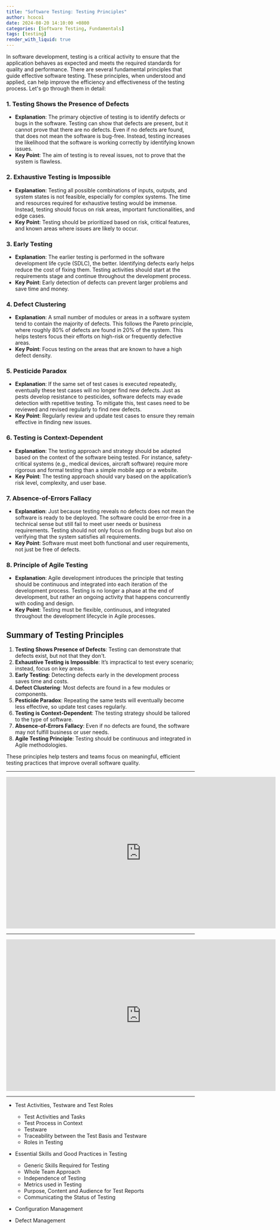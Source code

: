 ```yaml
---
title: "Software Testing: Testing Principles"
author: hcoco1
date: 2024-08-20 14:10:00 +0800
categories: [Software Testing, Fundamentals]
tags: [testing]
render_with_liquid: true
---
```



In software development, testing is a critical activity to ensure that the application behaves as expected and meets the required standards for quality and performance. There are several fundamental principles that guide effective software testing. These principles, when understood and applied, can help improve the efficiency and effectiveness of the testing process. Let's go through them in detail:

### 1. **Testing Shows the Presence of Defects**
   - **Explanation**: The primary objective of testing is to identify defects or bugs in the software. Testing can show that defects are present, but it cannot prove that there are no defects. Even if no defects are found, that does not mean the software is bug-free. Instead, testing increases the likelihood that the software is working correctly by identifying known issues.
   - **Key Point**: The aim of testing is to reveal issues, not to prove that the system is flawless.

### 2. **Exhaustive Testing is Impossible**
   - **Explanation**: Testing all possible combinations of inputs, outputs, and system states is not feasible, especially for complex systems. The time and resources required for exhaustive testing would be immense. Instead, testing should focus on risk areas, important functionalities, and edge cases.
   - **Key Point**: Testing should be prioritized based on risk, critical features, and known areas where issues are likely to occur.

### 3. **Early Testing**
   - **Explanation**: The earlier testing is performed in the software development life cycle (SDLC), the better. Identifying defects early helps reduce the cost of fixing them. Testing activities should start at the requirements stage and continue throughout the development process.
   - **Key Point**: Early detection of defects can prevent larger problems and save time and money.

### 4. **Defect Clustering**
   - **Explanation**: A small number of modules or areas in a software system tend to contain the majority of defects. This follows the Pareto principle, where roughly 80% of defects are found in 20% of the system. This helps testers focus their efforts on high-risk or frequently defective areas.
   - **Key Point**: Focus testing on the areas that are known to have a high defect density.

### 5. **Pesticide Paradox**
   - **Explanation**: If the same set of test cases is executed repeatedly, eventually these test cases will no longer find new defects. Just as pests develop resistance to pesticides, software defects may evade detection with repetitive testing. To mitigate this, test cases need to be reviewed and revised regularly to find new defects.
   - **Key Point**: Regularly review and update test cases to ensure they remain effective in finding new issues.

### 6. **Testing is Context-Dependent**
   - **Explanation**: The testing approach and strategy should be adapted based on the context of the software being tested. For instance, safety-critical systems (e.g., medical devices, aircraft software) require more rigorous and formal testing than a simple mobile app or a website.
   - **Key Point**: The testing approach should vary based on the application’s risk level, complexity, and user base.

### 7. **Absence-of-Errors Fallacy**
   - **Explanation**: Just because testing reveals no defects does not mean the software is ready to be deployed. The software could be error-free in a technical sense but still fail to meet user needs or business requirements. Testing should not only focus on finding bugs but also on verifying that the system satisfies all requirements.
   - **Key Point**: Software must meet both functional and user requirements, not just be free of defects.

### 8. **Principle of Agile Testing**
   - **Explanation**: Agile development introduces the principle that testing should be continuous and integrated into each iteration of the development process. Testing is no longer a phase at the end of development, but rather an ongoing activity that happens concurrently with coding and design.
   - **Key Point**: Testing must be flexible, continuous, and integrated throughout the development lifecycle in Agile processes.

## Summary of Testing Principles

1. **Testing Shows Presence of Defects**: Testing can demonstrate that defects exist, but not that they don't.
2. **Exhaustive Testing is Impossible**: It’s impractical to test every scenario; instead, focus on key areas.
3. **Early Testing**: Detecting defects early in the development process saves time and costs.
4. **Defect Clustering**: Most defects are found in a few modules or components.
5. **Pesticide Paradox**: Repeating the same tests will eventually become less effective, so update test cases regularly.
6. **Testing is Context-Dependent**: The testing strategy should be tailored to the type of software.
7. **Absence-of-Errors Fallacy**: Even if no defects are found, the software may not fulfill business or user needs.
8. **Agile Testing Principle**: Testing should be continuous and integrated in Agile methodologies.

These principles help testers and teams focus on meaningful, efficient testing practices that improve overall software quality.

---

<iframe width="720" height="405" src="https://www.youtube.com/embed/rFaWOw8bIMM?si=XxFiwasJCpzu9IO1" title="YouTube video player" frameborder="0" allow="accelerometer; autoplay; clipboard-write; encrypted-media; gyroscope; picture-in-picture; web-share" referrerpolicy="strict-origin-when-cross-origin" allowfullscreen></iframe>

---

<iframe width="720" height="405" src="https://www.youtube.com/embed/jYYnBXRYPKI" title="" frameborder="0" allow="accelerometer; autoplay; clipboard-write; encrypted-media; gyroscope; picture-in-picture; web-share" referrerpolicy="strict-origin-when-cross-origin" allowfullscreen></iframe>

---





- Test Activities, Testware and Test Roles
  - Test Activities and Tasks
  - Test Process in Context
  - Testware
  - Traceability between the Test Basis and Testware
  - Roles in Testing

- Essential Skills and Good Practices in Testing
  - Generic Skills Required for Testing
  - Whole Team Approach
  - Independence of Testing
  - Metrics used in Testing
  - Purpose, Content and Audience for Test Reports
  - Communicating the Status of Testing

- Configuration Management

- Defect Management



